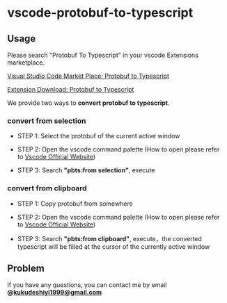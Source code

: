 # vscode-protobuf-to-typescript

## Usage

Please search "Protobuf To Typescript" in your vscode Extensions marketplace.

[Visual Studio Code Market Place: Protobuf to Typescript](https://marketplace.visualstudio.com/items?itemName=yishi.vscode-protobuf-to-typescript)

[Extension Download: Protobuf to Typescript](vscode:extension/yishi.vscode-protobuf-to-typescript)

We provide two ways to **convert protobuf to typescript**.

### convert from selection

- STEP 1: Select the protobuf of the current active window

- STEP 2: Open the vscode command palette (How to open please refer to [Vscode Official Website](https://code.visualstudio.com/docs/getstarted/userinterface#_command-palette))

- STEP 3: Search **"pbts:from selection"**, execute

### convert from clipboard

- STEP 1: Copy protobuf from somewhere

- STEP 2: Open the vscode command palette (How to open please refer to [Vscode Official Website](https://code.visualstudio.com/docs/getstarted/userinterface#_command-palette))

- STEP 3: Search **"pbts:from clipboard"**, execute，the converted typescript will be filled at the cursor of the currently active window

## Problem

If you have any questions, you can contact me by email **@kukudeshiyi1999@gmail.com**
